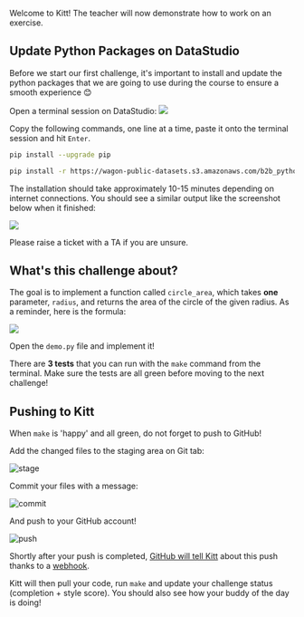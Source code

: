 Welcome to Kitt! The teacher will now demonstrate how to work on an exercise.

## Update Python Packages on DataStudio

Before we start our first challenge, it's important to install and update the python packages that we are going to use during the course to ensure a smooth experience 😊

Open a terminal session on DataStudio:
![](https://wagon-public-datasets.s3.amazonaws.com/b2b_python_analytics/Air_Liquide_Variant/Lectures/Setup/pip1.png)

Copy the following commands, one line at a time, paste it onto the terminal session and hit `Enter`.

```bash
pip install --upgrade pip
```
```bash
pip install -r https://wagon-public-datasets.s3.amazonaws.com/b2b_python_analytics/Air_Liquide_Variant/datastudio_pipsetup.txt
```
The installation should take approximately 10-15 minutes depending on internet connections. You should see a similar output like the screenshot below when it finished:

![](https://wagon-public-datasets.s3.amazonaws.com/b2b_python_analytics/Air_Liquide_Variant/Lectures/Setup/pip3.png)

Please raise a ticket with a TA if you are unsure.

## What's this challenge about?

The goal is to implement a function called `circle_area`, which takes **one** parameter,
`radius`, and returns the area of the circle of the given radius. As a reminder,
here is the formula:

![](https://raw.githubusercontent.com/lewagon/fullstack-images/master/ruby/area-circle.png)

Open the `demo.py` file and implement it!

There are **3 tests** that you can run with the `make` command from the terminal. Make sure the tests are all green before moving to the next challenge!

## Pushing to Kitt

When `make` is 'happy' and all green, do not forget to push to GitHub!

Add the changed files to the staging area on Git tab:

![stage](https://wagon-public-datasets.s3.amazonaws.com/b2b_python_analytics/Air_Liquide_Variant/Lectures/Setup/12_git_add.png)

Commit your files with a message:

![commit](https://wagon-public-datasets.s3.amazonaws.com/b2b_python_analytics/Air_Liquide_Variant/Lectures/Setup/13_commit.png)

And push to your GitHub account!

![push](https://wagon-public-datasets.s3.amazonaws.com/b2b_python_analytics/Air_Liquide_Variant/Lectures/Setup/14_git_push.png)

Shortly after your push is completed, [GitHub will tell Kitt](https://sebastien.saunier.me/blog/2014/04/21/practical-example-of-using-git-in-a-school.html) about this push thanks to a [webhook](https://developer.github.com/webhooks/).

Kitt will then pull your code, run `make` and update your challenge status (completion + style score). You should also see how your buddy of the day is doing!

